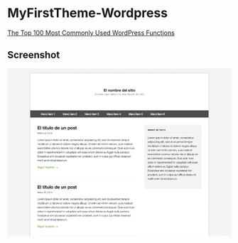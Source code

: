 # MyFirstTheme-Wordpress

[The Top 100 Most Commonly Used WordPress Functions](https://vegibit.com/the-top-100-most-commonly-used-wordpress-functions/)

## Screenshot
![screenshot](screenshot.png)
